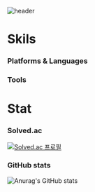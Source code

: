 ![header](https://capsule-render.vercel.app/api?type=waving&color=auto&height=300&section=header&text=Suuny%20GitHub!&fontSize=90)

# Skils
### Platforms & Languages


### Tools


# Stat

### Solved.ac
[![Solved.ac 프로필](http://mazassumnida.wtf/api/v2/generate_badge?boj=soret55)](https://solved.ac/soret55)

### GitHub stats
![Anurag's GitHub stats](https://github-readme-stats.vercel.app/api?username=soret36&show_icons=true&theme=radical)
